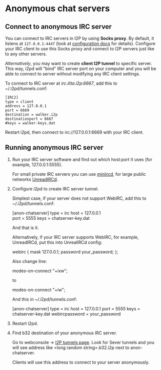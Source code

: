Anonymous chat servers
======================

## Connect to anonymous IRC server

You can connect to IRC servers in I2P by using **Socks proxy**. By default, it listens at ``127.0.0.1:4447`` 
(look at [configuration docs](../user-guide/configuration.md) for details).
Configure your IRC client to use this Socks proxy and connect to I2P servers just like to any other servers.

*Alternatively*, you may want to create **client I2P tunnel** to specific server.
This way, i2pd will "bind" IRC server port on your computer and you will be able to connect to server without modifying any IRC client settings.

To connect to IRC server at *irc.ilita.i2p:6667*, add this to ~/.i2pd/tunnels.conf:

    [IRC2]
    type = client
    address = 127.0.0.1
    port = 6669 
    destination = walker.i2p
    destinationport = 6667
    #keys = walker-keys.dat

Restart i2pd, then connect to irc://127.0.0.1:6669 with your IRC client.

## Running anonymous IRC server

1) Run your IRC server software and find out which host:port it uses (for example, 127.0.0.1:5555).

   For small private IRC servers you can use [miniircd](https://github.com/jrosdahl/miniircd), for large public networks [UnreadIRCd](https://www.unrealircd.org/).

2) Configure i2pd to create IRC server tunnel.

   Simplest case, if your server does not support WebIRC, add this to ~/.i2pd/tunnels.conf:

    [anon-chatserver]
    type = irc
    host = 127.0.0.1     
    port = 5555
    keys = chatserver-key.dat

   And that is it.

   Alternatively, if your IRC server supports WebIRC, for example, UnreadIRCd, put this into UnrealIRCd config:

    webirc {
        mask 127.0.0.1;
        password your_password;
    };

   Also change line:

    modes-on-connect "+ixw";

   to

    modes-on-connect "+iw";

   And this in ~/.i2pd/tunnels.conf:

    [anon-chatserver]
    type = irc
    host = 127.0.0.1
    port = 5555
    keys = chatserver-key.dat
    webircpassword = your_password

3) Restart i2pd.

4) Find b32 destination of your anonymous IRC server.

   Go to webconsole -> [I2P tunnels page](http://127.0.0.1:7070/?page=i2p_tunnels). Look for Sever tunnels and you will see address like \<long random string\>.b32.i2p next to anon-chatserver.

   Clients will use this address to connect to your server anonymously.

